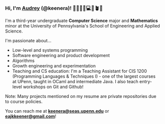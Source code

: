 ### Hi, I'm [Audrey](https://www.linkedin.com/in/audrey-keener-675aa721b/) (@keenera)! 👩🏻‍🦰🌻💻🫶🪴🍵

I'm a third-year undergraduate **Computer Science** major and **Mathematics** minor at the University of Pennsylvania's School of Engineering and Applied Science.

I'm passionate about...
- Low-level and systems programming
- Software engineering and product development
- Algorithms
- Growth engineering and experimentation
- Teaching and CS education: I'm a Teaching Assistant for CIS 1200 (Programming Languages & Techniques I) - one of the largest courses at UPenn, taught in OCaml and intermediate Java. I also teach entry-level workshops on Git and Github!

Note: Many projects mentioned on my resume are private repositories due to course policies.

You can reach me at **[keenera@seas.upenn.edu](mailto:keenera@seas.upenn.edu)** or **[eajkkeener@gmail.com](mailto:eajkkeener@gmail.com)**!

<!--
**keenera/keenera** is a ✨ _special_ ✨ repository because its `README.md` (this file) appears on your GitHub profile.

Here are some ideas to get you started:

- 🔭 I’m currently working on ...
- 🌱 I’m currently learning ...
- 👯 I’m looking to collaborate on ...
- 🤔 I’m looking for help with ...
- 💬 Ask me about ...
- 📫 How to reach me: ...
- 😄 Pronouns: ...
- ⚡ Fun fact: ...
-->
